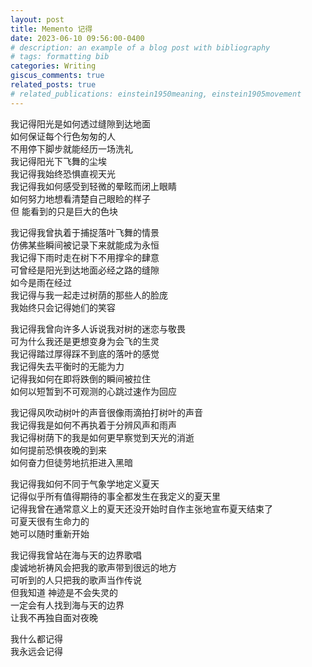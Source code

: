 ```yaml
---
layout: post
title: Memento 记得
date: 2023-06-10 09:56:00-0400
# description: an example of a blog post with bibliography
# tags: formatting bib
categories: Writing
giscus_comments: true
related_posts: true
# related_publications: einstein1950meaning, einstein1905movement
---
```

<!-- 
This post shows how to add bibliography to simple blog posts. If you would like something more academic, check the. -->
我记得阳光是如何透过缝隙到达地面  
如何保证每个行色匆匆的人  
不用停下脚步就能经历一场洗礼  
我记得阳光下飞舞的尘埃  
我记得我始终恐惧直视天光  
我记得我如何感受到轻微的晕眩而闭上眼睛  
如何努力地想看清楚自己眼睑的样子  
但 能看到的只是巨大的色块  

我记得我曾执着于捕捉落叶飞舞的情景  
仿佛某些瞬间被记录下来就能成为永恒  
我记得下雨时走在树下不用撑伞的肆意  
可曾经是阳光到达地面必经之路的缝隙  
如今是雨在经过  
我记得与我一起走过树荫的那些人的脸庞  
我始终只会记得她们的笑容  

我记得我曾向许多人诉说我对树的迷恋与敬畏  
可为什么我还是更想变身为会飞的生灵  
我记得踏过厚得踩不到底的落叶的感觉  
我记得失去平衡时的无能为力  
记得我如何在即将跌倒的瞬间被拉住  
如何以短暂到不可观测的心跳过速作为回应  

我记得风吹动树叶的声音很像雨滴拍打树叶的声音  
我记得我是如何不再执着于分辨风声和雨声  
我记得树荫下的我是如何更早察觉到天光的消逝  
如何提前恐惧夜晚的到来  
如何奋力但徒劳地抗拒进入黑暗  

我记得我如何不同于气象学地定义夏天  
记得似乎所有值得期待的事全都发生在我定义的夏天里  
记得我曾在通常意义上的夏天还没开始时自作主张地宣布夏天结束了  
可夏天很有生命力的  
她可以随时重新开始  

我记得我曾站在海与天的边界歌唱  
虔诚地祈祷风会把我的歌声带到很远的地方  
可听到的人只把我的歌声当作传说  
但我知道 神迹是不会失灵的  
一定会有人找到海与天的边界  
让我不再独自面对夜晚  

我什么都记得  
我永远会记得  

<script src="https://giscus.app/client.js"
        data-repo="melodyincopenhagen/melodyincopenhagen.github.io"
        data-repo-id="R_kgDOKsfYeA"
        data-category="Announcements"
        data-category-id="DIC_kwDOKsfYeM4Ca6Vw"
        data-mapping="pathname"
        data-strict="0"
        data-reactions-enabled="1"
        data-emit-metadata="0"
        data-input-position="bottom"
        data-theme="preferred_color_scheme"
        data-lang="zh-CN"
        crossorigin="anonymous"
        async>
</script>